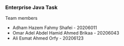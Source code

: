 ### Enterprise Java Task
Team members
- Adham Hazem Fahmy Shafei - 20206011
- Omar Adel Abdel Hamid Ahmed Brikaa - 20206043
- Ali Esmat Ahmed Orfy - 20206123
